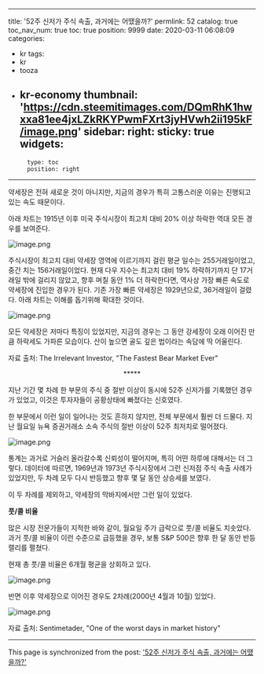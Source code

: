 
---
title: '52주 신저가 주식 속출, 과거에는 어땠을까?'
permlink: 52
catalog: true
toc_nav_num: true
toc: true
position: 9999
date: 2020-03-11 06:08:09
categories:
- kr
tags:
- kr
- tooza
- kr-economy
thumbnail: 'https://cdn.steemitimages.com/DQmRhK1hwxxa81ee4jxLZkRKYPwmFXrt3jyHVwh2ii195kF/image.png'
sidebar:
    right:
        sticky: true
widgets:
    -
        type: toc
        position: right
---


약세장은 전혀 새로운 것이 아니지만, 지금의 경우가 특히 고통스러운 이유는 진행되고 있는 속도 때문이다.


아래 차트는 1915년 이후 미국 주식시장이 최고치 대비 20% 이상 하락한 역대 모든 경우를 보여준다.


![image.png](https://cdn.steemitimages.com/DQmRhK1hwxxa81ee4jxLZkRKYPwmFXrt3jyHVwh2ii195kF/image.png)


주식시장이 최고치 대비 약세장 영역에 이르기까지 걸린 평균 일수는 255거래일이었고, 중간 치는 156거래일이었다. 현재 다우 지수는 최고치 대비 19% 하락하기까지 단 17거래일 밖에 걸리지 않았고, 향후 며칠 동안 1% 더 하락한다면, 역사상 가장 빠른 속도로 약세장에 진입한 경우가 된다. 기존 가장 빠른 약세장은 1929년으로, 36거래일이 걸렸다. 아래 차트는 이해를 돕기위해 확대한 것이다.


![image.png](https://cdn.steemitimages.com/DQmZsDSXoDYhVRXZvb2JMW1NbiJqVYaXyB3i5aV2tWb3rBs/image.png)


모든 약세장은 저마다 특징이 있었지만, 지금의 경우는 그 동안 강세장이 오래 이어진 만큼 하락세도 가파른 모습이다. 산이 높으면 골도 깊은 법이라는 속담에 딱 어울린다.


자료 출처: The Irrelevant Investor, "The Fastest Bear Market Ever"

<center>
﻿*****
</center>

지난 기간 몇 차례 한 부문의 주식 중 절반 이상이 동시에 52주 신저가를 기록했던 경우가 있었고, 이것은 투자자들이 공황상태에 빠졌다는 신호였다.


한 부문에서 이런 일이 일어나는 것도 흔하지 않지만, 전체 부문에서 훨씬 더 드물다. 지난 월요일 뉴욕 증권거래소 소속 주식의 절반 이상이 52주 최저치로 떨어졌다.


![image.png](https://cdn.steemitimages.com/DQmdwW5P3KDsDsxkSpbHTejLCbsrbXTeqLSQPV93DvNyqhn/image.png)



통계는 과거로 거슬러 올라갈수록 신뢰성이 떨어지며, 특히 어떤 하루에 대해서는 더 그렇다. 데이터에 따르면, 1969년과 1973년 주식시장에서 그런 신저점 주식 속출 사례가 있었지만, 두 차례 모두 다시 반등했고 향후 몇 달 동안 상승세를 보였다.


이 두 차례를 제외하고, 약세장의 막바지에서만 그런 일이 있었다.




**풋/콜 비율**


많은 시장 전문가들이 지적한 바와 같이, 월요일 주가 급락으로 풋/콜 비율도 치솟았다. 과거 풋/콜 비율이 이런 수준으로 급등했을 경우, 보통 S&P 500은 향후 한 달 동안 반등 랠리를 펼쳤다.


현재 총 풋/콜 비율은 6개월 평균을 상회하고 있다.



![image.png](https://cdn.steemitimages.com/DQmP1LBbUJAmvaU9kZbycSUyEDbbPcDq9o5VNUQG81DAskg/image.png)



반면 이후 약세장으로 이어진 경우도 2차례(2000년 4월과 10월) 있었다.



![image.png](https://cdn.steemitimages.com/DQmVSWRpS7TRn7fXFDf6yXprMt4zfM3rBEPCrEwUR19mZmR/image.png)



자료 출처: Sentimetader, "One of the worst days in market history"

- - -

This page is synchronized from the post: ['52주 신저가 주식 속출, 과거에는 어땠을까?'](https://steemit.com/@pius.pius/52)
